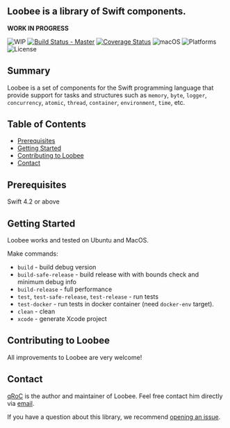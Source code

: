 ## Loobee is a library of Swift components.

**WORK IN PROGRESS**

![WIP](https://img.shields.io/badge/status-WIP-red.svg?style=flat)
[![Build Status - Master](https://travis-ci.org/qRoC/Loobee.svg?branch=master)](https://travis-ci.org/qRoC/Loobee)
[![Coverage Status](https://coveralls.io/repos/github/qRoC/Loobee/badge.svg?branch=master)](https://coveralls.io/github/qRoC/Loobee?branch=master)
![macOS](https://img.shields.io/badge/Swift-4.2-green.svg?style=flat)
![Platforms](https://img.shields.io/badge/platforms-OS%20X%20%7C%20Linux%20-green.svg?style=flat)
![License](https://img.shields.io/badge/license-MIT-blue.svg?style=flat)

## Summary

Loobee is a set of components for the Swift programming language that provide support for tasks and structures such as 
`memory`, `byte`, `logger`, `concurrency`, `atomic`, `thread`, `container`, `environment`, `time`, etc.

## Table of Contents
* [Prerequisites](#prerequisites)
* [Getting Started](#getting-started)
* [Contributing to Loobee](#contributing-to-loobee)
* [Contact](#contact)

## Prerequisites
Swift 4.2 or above

## Getting Started

Loobee works and tested on Ubuntu and MacOS.

Make commands:
 - `build` - build debug version
 - `build-safe-release` - build release with with bounds check and minimum debug info
 - `build-release` - full performance
 - `test`, `test-safe-release`, `test-release` - run tests
 - `test-docker` - run tests in docker container (need `docker-env` target).
 - `clean` - clean
 - `xcode` - generate Xcode project
 
## Contributing to Loobee

All improvements to Loobee are very welcome!

## Contact
[qRoC](https://github.com/qRoC) is the author and maintainer of Loobee. Feel free contact him directly via [email](mailto:contact@qroc.pro).

If you have a question about this library, we recommend [opening an issue](https://github.com/qRoC/Loobee/issues/new).

